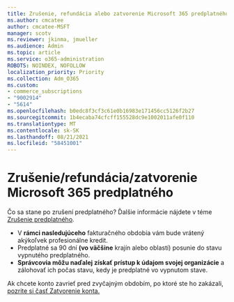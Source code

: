 ```yaml
---
title: Zrušenie, refundácia alebo zatvorenie Microsoft 365 predplatného
ms.author: cmcatee
author: cmcatee-MSFT
manager: scotv
ms.reviewer: jkinma, jmueller
ms.audience: Admin
ms.topic: article
ms.service: o365-administration
ROBOTS: NOINDEX, NOFOLLOW
localization_priority: Priority
ms.collection: Adm_O365
ms.custom:
- commerce_subscriptions
- "9002914"
- "5614"
ms.openlocfilehash: b0edc8f3cf3c61e0b16983e171456cc5126f2b27
ms.sourcegitcommit: 1b4ecaba74cfcff155528dc9e1002011afe0f110
ms.translationtype: MT
ms.contentlocale: sk-SK
ms.lasthandoff: 08/21/2021
ms.locfileid: "58451001"
---
```

# <a name="cancelrefundclose-your-microsoft-365-subscription"></a>Zrušenie/refundácia/zatvorenie Microsoft 365 predplatného

Čo sa stane po zrušení predplatného? Ďalšie informácie nájdete v téme [Zrušenie predplatného](https://docs.microsoft.com/microsoft-365/commerce/subscriptions/cancel-your-subscription?view=o365-worldwide).

- V **rámci nasledujúceho** fakturačného obdobia vám bude vrátený akýkoľvek profesionálne kredit.
- Predplatné sa 90 dní **(vo väčšine** krajín alebo oblastí) posunie do stavu vypnutého predplatného.
- **Správcovia môžu naďalej získať prístup k údajom svojej organizácie** a zálohovať ich počas stavu, kedy je predplatné vo vypnutom stave.

Ak chcete konto zavrieť pred zvyčajným obdobím, po ktoré ste ho zakázali, [pozrite si časť Zatvorenie konta.](https://docs.microsoft.com/microsoft-365/commerce/close-your-account?view=o365-worldwide)
